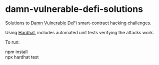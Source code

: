 # damn-vulnerable-defi-solutions
Solutions to <a href="damnvulnerabledefi.xyz/">Damn Vulnerable DeFi</a> smart-contract hacking challenges.

Using <a href="https://hardhat.org/tutorial">Hardhat</a>, includes automated unit tests verifying the attacks work.

To run:

npm install<br>
npx hardhat test<br>
